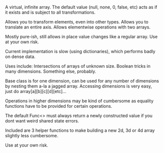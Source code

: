 A virtual, infinite array. The default value (null, none, 0, false, etc) acts as if it exists and is subject to all transformations.

Allows you to transform elements, even into other types. Allows you to translate an entire axis. Allows elementwise operations with two arrays.

Mostly pure-ish, still allows in place value changes like a regular array. Use at your own risk.

Current implementation is slow (using dictionaries), which performs badly on dense data.

Uses include: Intersections of arrays of unknown size. Boolean tricks in many dimensions. Something else, probably.

Base class is for one dimension, can be used for any number of dimensions by nesting them a-la a jagged array. Accessing dimensions is very easy, just do array[a][b][c][d][etc]...

Operations in higher dimensions may be kind of cumbersome as equality functions have to be provided for certain operations.

The default Func<> must always return a newly constructed value if you dont want weird shared state errors.

Included are 3 helper functions to make building a new 2d, 3d or 4d array slightly less cumbersome.

Use at your own risk.
